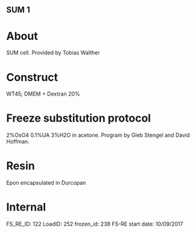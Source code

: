 ## SUM 1

# About
SUM cell. Provided by Tobias Walther

# Construct
WT45; DMEM + Dextran 20%

# Freeze substitution protocol
2%OsO4 0.1%UA 3%H2O in acetone. Program by Gleb Stengel and David Hoffman.

# Resin
Epon encapsulated in Durcopan

# Internal
FS_RE_ID: 122
LoadID: 252
frozen_id: 238
FS-RE start date: 10/09/2017